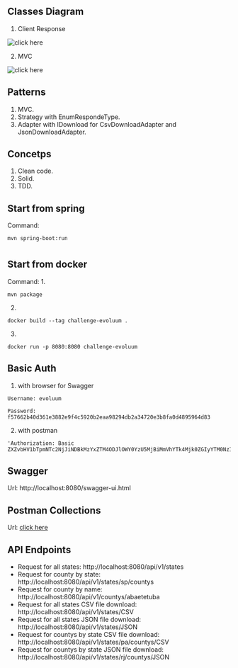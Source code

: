 ## Classes Diagram
1. Client Response

![click here](https://i.ibb.co/Jyj1JZJ/response-classes.jpg)


2. MVC

![click here](https://i.ibb.co/BrPbRXn/mvc-classes.jpg)


## Patterns

1. MVC.
2. Strategy with EnumRespondeType.
3. Adapter with IDownload for CsvDownloadAdapter and JsonDownloadAdapter.

## Concetps
1. Clean code.
4. Solid.
3. TDD.

## Start from spring

Command:
```
mvn spring-boot:run
```
#
## Start from docker

Command:
1.
```
mvn package
```
2.
```
docker build --tag challenge-evoluum .
```
3.
```
docker run -p 8080:8080 challenge-evoluum
```

## Basic Auth

1. with browser for Swagger
```
Username: evoluum
```
```
Password: f57662b40d361e3882e9f4c5920b2eaa98294db2a34720e3b8fa0d4895964d83
```

2. with postman
```
'Authorization: Basic ZXZvbHV1bTpmNTc2NjJiNDBkMzYxZTM4ODJlOWY0YzU5MjBiMmVhYTk4Mjk0ZGIyYTM0NzIwZTNiOGZhMGQ0ODk1OTY0ZDgz'
```


## Swagger 

Url: http://localhost:8080/swagger-ui.html


## Postman Collections

Url: [click here](https://github.com/rafasall/challenge-evoluum/blob/master/challenge-evoluum.postman_collection.json)

## API Endpoints
- Request for all states: http://localhost:8080/api/v1/states
- Request for county by state: http://localhost:8080/api/v1/states/sp/countys
- Request for county by name: http://localhost:8080/api/v1/countys/abaetetuba
- Request for all states CSV file download: http://localhost:8080/api/v1/states/CSV
- Request for all states JSON file download: http://localhost:8080/api/v1/states/JSON
- Request for countys by state CSV file download: http://localhost:8080/api/v1/states/pa/countys/CSV
- Request for countys by state JSON file download: http://localhost:8080/api/v1/states/rj/countys/JSON

